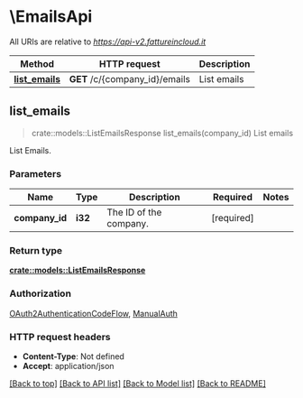 # \EmailsApi

All URIs are relative to *https://api-v2.fattureincloud.it*

Method | HTTP request | Description
------------- | ------------- | -------------
[**list_emails**](EmailsApi.md#list_emails) | **GET** /c/{company_id}/emails | List emails



## list_emails

> crate::models::ListEmailsResponse list_emails(company_id)
List emails

List Emails.

### Parameters


Name | Type | Description  | Required | Notes
------------- | ------------- | ------------- | ------------- | -------------
**company_id** | **i32** | The ID of the company. | [required] |

### Return type

[**crate::models::ListEmailsResponse**](ListEmailsResponse.md)

### Authorization

[OAuth2AuthenticationCodeFlow](../README.md#OAuth2AuthenticationCodeFlow), [ManualAuth](../README.md#ManualAuth)

### HTTP request headers

- **Content-Type**: Not defined
- **Accept**: application/json

[[Back to top]](#) [[Back to API list]](../README.md#documentation-for-api-endpoints) [[Back to Model list]](../README.md#documentation-for-models) [[Back to README]](../README.md)

